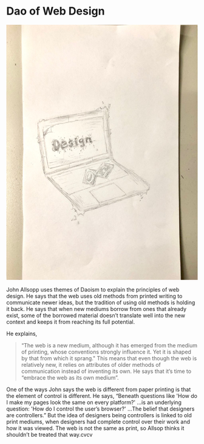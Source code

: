 # Dao of Web Design

![alt text](https://github.com/may-funda/ebbandflow/blob/master/wa1ebbnflowpic.png)

John Allsopp uses themes of Daoism to explain the principles of web design. He says that the web uses old methods from printed writing to communicate newer ideas, but the tradition of using old methods is holding it back. He says that when new mediums borrow from ones that already exist, some of the borrowed material doesn’t translate well into the new context and keeps it from reaching its full potential. 

He explains, 

> “The web is a new medium, although it has emerged from the medium of printing, 
whose conventions strongly influence it. Yet it is shaped by that from which it sprang." 
This means that even though the web is relatively new, it relies on attributes 
of older methods of communication instead of inventing its own. He says that it’s time 
to “embrace the web as its own medium”. 

One of the ways John says the web is different from paper printing is that the element of control is different. He says, “Beneath questions like 'How do I make my pages look the same on every platform?' ...is an underlying question: 'How do I control the user’s browser?' ...The belief that designers are controllers.” But the idea of designers being controllers is linked to old print mediums, when designers had complete control over their work and how it was viewed. The web is not the same as print, so Allsop thinks it shouldn’t be treated that way.cvcv




